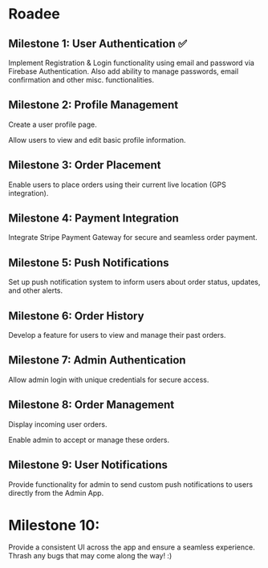 # Roadee

## Milestone 1: User Authentication ✅

Implement Registration & Login functionality using email and password via Firebase Authentication.
Also add ability to manage passwords, email confirmation and other misc. functionalities.

## Milestone 2: Profile Management

Create a user profile page.

Allow users to view and edit basic profile information.

## Milestone 3: Order Placement

Enable users to place orders using their current live location (GPS integration).

## Milestone 4: Payment Integration

Integrate Stripe Payment Gateway for secure and seamless order payment.

## Milestone 5: Push Notifications

Set up push notification system to inform users about order status, updates, and other alerts.

## Milestone 6: Order History

Develop a feature for users to view and manage their past orders.

## Milestone 7: Admin Authentication

Allow admin login with unique credentials for secure access.

## Milestone 8: Order Management

Display incoming user orders.

Enable admin to accept or manage these orders.

## Milestone 9: User Notifications

Provide functionality for admin to send custom push notifications to users directly from the Admin App.

# Milestone 10:

Provide a consistent UI across the app and ensure a seamless experience. Thrash any bugs that 
may come along the way! :)